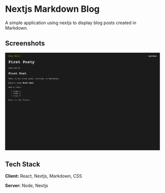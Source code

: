 
# Nextjs Markdown Blog

A simple application using nextjs to display blog posts created in Markdown.

## Screenshots

![App Screenshot](screenshot.png)

## Tech Stack

**Client:** React, Nextjs, Markdown, CSS

**Server:** Node, Nextjs
